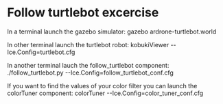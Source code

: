 Follow turtlebot excercise
==============

In a terminal launch the gazebo simulator:
gazebo ardrone-turtlebot.world

In other terminal launch the turtlebot robot:
kobukiViewer --Ice.Config=turtlebot.cfg

In another terminal lauch the follow_turtlebot component:
./follow_turtlebot.py --Ice.Config=follow_turtlebot_conf.cfg

If you want to find the values of your color filter you can launch the colorTuner component:
colorTuner --Ice.Config=color_tuner_conf.cfg
